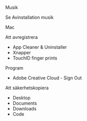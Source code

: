 Musik

Se Avinstallation musik

Mac

Att avregistrera
- App Cleaner &amp; Uninstaller
- Xnapper
- TouchID finger prints

Program
- Adobe Creative Cloud - Sign Out

Att säkerhetskopiera
- Desktop
- Documents
- Downloads
- Code